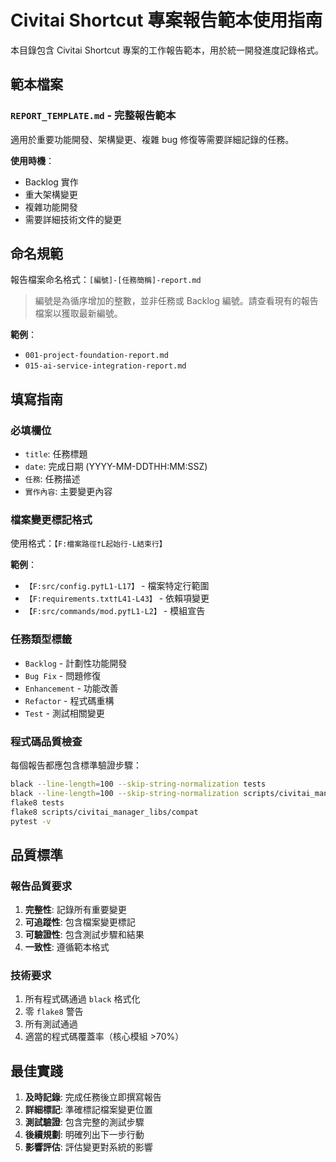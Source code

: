 # Civitai Shortcut 專案報告範本使用指南

本目錄包含 Civitai Shortcut 專案的工作報告範本，用於統一開發進度記錄格式。

## 範本檔案

### `REPORT_TEMPLATE.md` - 完整報告範本
適用於重要功能開發、架構變更、複雜 bug 修復等需要詳細記錄的任務。

**使用時機**：
- Backlog 實作
- 重大架構變更
- 複雜功能開發
- 需要詳細技術文件的變更

## 命名規範

報告檔案命名格式：`[編號]-[任務簡稱]-report.md`

> 編號是為循序增加的整數，並非任務或 Backlog 編號。請查看現有的報告檔案以獲取最新編號。

**範例**：
- `001-project-foundation-report.md`
- `015-ai-service-integration-report.md`

## 填寫指南

### 必填欄位
- `title`: 任務標題
- `date`: 完成日期 (YYYY-MM-DDTHH:MM:SSZ)
- `任務`: 任務描述
- `實作內容`: 主要變更內容

### 檔案變更標記格式
使用格式：`【F:檔案路徑†L起始行-L結束行】`

**範例**：
- `【F:src/config.py†L1-L17】` - 檔案特定行範圍
- `【F:requirements.txt†L41-L43】` - 依賴項變更
- `【F:src/commands/mod.py†L1-L2】` - 模組宣告

### 任務類型標籤
- `Backlog` - 計劃性功能開發
- `Bug Fix` - 問題修復
- `Enhancement` - 功能改善
- `Refactor` - 程式碼重構
- `Test` - 測試相關變更

### 程式碼品質檢查
每個報告都應包含標準驗證步驟：
```bash
black --line-length=100 --skip-string-normalization tests
black --line-length=100 --skip-string-normalization scripts/civitai_manager_libs/compat
flake8 tests
flake8 scripts/civitai_manager_libs/compat
pytest -v
```

## 品質標準

### 報告品質要求
1. **完整性**: 記錄所有重要變更
2. **可追蹤性**: 包含檔案變更標記
3. **可驗證性**: 包含測試步驟和結果
4. **一致性**: 遵循範本格式

### 技術要求
1. 所有程式碼通過 `black` 格式化
2. 零 `flake8` 警告
3. 所有測試通過
4. 適當的程式碼覆蓋率（核心模組 >70%）

## 最佳實踐

1. **及時記錄**: 完成任務後立即撰寫報告
2. **詳細標記**: 準確標記檔案變更位置
3. **測試驗證**: 包含完整的測試步驟
4. **後續規劃**: 明確列出下一步行動
5. **影響評估**: 評估變更對系統的影響
